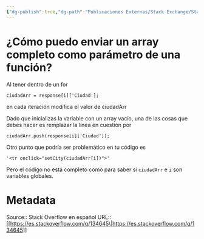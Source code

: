 ```yaml
---
{"dg-publish":true,"dg-path":"Publicaciones Externas/Stack Exchange/Stack Overflow en español/es.stackoverflow.com-134645.md","permalink":"/publicaciones-externas/stack-exchange/stack-overflow-en-espanol/es-stackoverflow-com-134645/","title":"¿Cómo puedo enviar un array completo como parámetro de una función?","hide":true,"noteIcon":"default","created":"2024-04-03T12:49:10.506-06:00","updated":"2024-04-05T16:43:52.830-06:00"}
---
```


# ¿Cómo puedo enviar un array completo como parámetro de una función?

Al tener dentro de un for

    ciudadArr = response[i]['Ciudad'];

en cada iteración modifica el valor de ciudadArr 

Dado que inicializas la variable con un array vacío, una de las cosas que debes hacer es remplazar la línea en cuestión por

    ciudadArr.push(response[i]['Ciudad']);


Otro punto que podría ser problemático en tu código es 

    '<tr onclick="setCity(ciudadArr[i])">'

Pero el código no está completo como para saber si `ciudadArr` e `i` son variables globales.

# Metadata
Source:: Stack Overflow en español
URL:: [[https://es.stackoverflow.com/q/134645\|https://es.stackoverflow.com/q/134645]]

